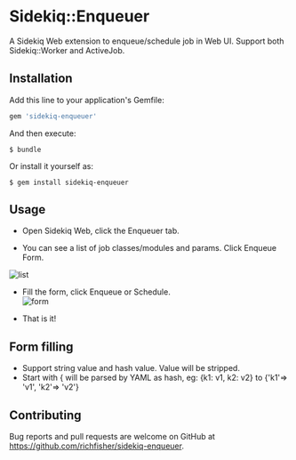 # Sidekiq::Enqueuer

A Sidekiq Web extension to enqueue/schedule job in Web UI. Support both Sidekiq::Worker and ActiveJob.

## Installation

Add this line to your application's Gemfile:

```ruby
gem 'sidekiq-enqueuer'
```

And then execute:

    $ bundle

Or install it yourself as:

    $ gem install sidekiq-enqueuer

## Usage

* Open Sidekiq Web, click the Enqueuer tab.

* You can see a list of job classes/modules and params. Click Enqueue Form.

![list](https://cloud.githubusercontent.com/assets/830633/14494297/c9b01b10-01bc-11e6-8ef5-a4d29ff45fb3.png)

* Fill the form, click Enqueue or Schedule.  
![form](https://cloud.githubusercontent.com/assets/830633/14494314/ddd9f8ae-01bc-11e6-86ce-0641a9c4d3e4.png)

* That is it!

## Form filling
* Support string value and hash value. Value will be stripped.
* Start with { will be parsed by YAML as hash, eg: {k1: v1, k2: v2} to {'k1'=> 'v1', 'k2'=> 'v2'}


## Contributing

Bug reports and pull requests are welcome on GitHub at https://github.com/richfisher/sidekiq-enqueuer.

